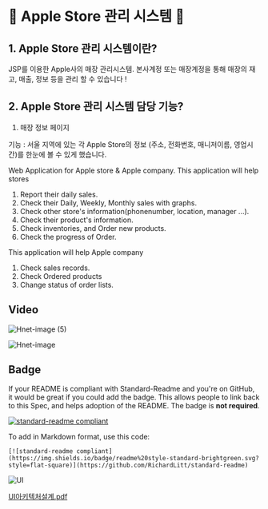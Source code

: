 :apple: Apple Store 관리 시스템 :apple:
======================

##  1. Apple Store 관리 시스템이란?
JSP를 이용한 Apple사의 매장 관리시스템.
본사계정 또는 매장계정을 통해 매장의 재고, 매출, 정보 등을 관리 할 수 있습니다 !

##  2. Apple Store 관리 시스템 담당 기능?

1. 매장 정보 페이지
    
  기능 : 서울 지역에 있는 각 Apple Store의 정보 (주소, 전화번호, 매니저이름, 영업시간)를 한눈에 볼 수 있게 했습니다.
  

Web Application for Apple store & Apple company.
This application will help stores 
1. Report their daily sales.
2. Check their Daily, Weekly, Monthly sales with graphs.
3. Check other store's information(phonenumber, location, manager ...).
4. Check their product's information.
5. Check inventories, and Order new products.
6. Check the progress of Order.

This application will help Apple company
1. Check sales records.
2. Check Ordered products
3. Change status of order lists.

## Video

![Hnet-image (5)](https://user-images.githubusercontent.com/70651994/145222990-866b1103-01c0-4ae5-8240-efef5a48da29.gif)

![Hnet-image](https://user-images.githubusercontent.com/70651994/145226692-1480cfe7-5e42-4c94-903b-57c66f86b6f8.gif)

## Badge

If your README is compliant with Standard-Readme and you're on GitHub, it would be great if you could add the badge. This allows people to link back to this Spec, and helps adoption of the README. The badge is **not required**.

[![standard-readme compliant](https://img.shields.io/badge/readme%20style-standard-brightgreen.svg?style=flat-square)](https://github.com/RichardLitt/standard-readme)

To add in Markdown format, use this code:

```
[![standard-readme compliant](https://img.shields.io/badge/readme%20style-standard-brightgreen.svg?style=flat-square)](https://github.com/RichardLitt/standard-readme)
```

![UI](https://user-images.githubusercontent.com/70651994/145680230-2bf9a6fc-8be4-43c4-8e61-ae499ee9eb06.JPG)



[UI아키텍처설계.pdf](https://github.com/eunbizzang/Apple/files/7697200/UI.pdf)
